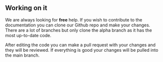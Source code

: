 ## Working on it

We are always looking for **free** help. If you wish to contribute to the documentation you can clone our Github repo and make your changes. There are a lot of branches but only clone the alpha branch as it has the most up-to-date code. 

After editing the code you can make a pull request with your changes and they will be reviewed. If everything is good your changes will be pulled into the main branch. 